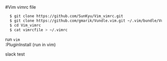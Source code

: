 #Vim vimrc file
```bash
  $ git clone https://github.com/SunKyu/Vim_vimrc.git 
  $ git clone https://github.com/gmarik/Vundle.vim.git ~/.vim/bundle/Vundle.vim 
  $ cd Vim_vimrc
  $ cat vimrcfile > ~/.vimrc  
```
  run `vim`  
  :PluginInstall (run in vim)  

slack test
